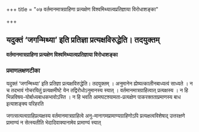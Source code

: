+++
title = "०७ वर्तमानमात्रग्राहिणा प्रत्यक्षेण विश्वमिथ्यात्वप्रतिज्ञाया विरोधाशङ्का"

+++


## यदुक्तं ‘जगन्मिथ्या’ इति प्रतिज्ञा प्रत्यक्षविरुद्धेति। तदयुक्तम्

**वर्तमानमात्रग्राहिणा प्रत्यक्षेण विश्वमिथ्यात्वप्रतिज्ञाया विरोधाशङ्का** 

### **प्रमाणलक्षणटीका**

यदुक्तं ‘जगन्मिथ्या’ इति प्रतिज्ञा प्रत्यक्षविरुद्धेति। तदयुक्तम् । अनुमानेन ह्येष्यत्कालीनबाध्यत्वं साध्यते । न च तदभावं गोचरयितुं प्रत्यक्षमीष्टे येन तद्विरोधोऽनुमानस्य स्यात् । वर्तमानमात्रग्राहित्वात् प्रत्यक्षस्य । न हि भिन्नविषय-योर्बाध्यबाधकभावोऽस्ति । न हि भवति आमघटश्यामता-प्रत्यक्षेण पाकरक्तताप्रमाणस्य बाध इत्याशङ्क्य परिहरति

जगत्सत्यत्वग्राहिप्रत्यक्षस्य वर्तमानमात्रग्राहित्वे अनु-मानागमप्रामाण्यग्राहिणोऽपि प्रत्यक्षत्वविशेषाद् उत्तरक्षणे प्रामाण्यं न सेत्स्यतीति भेदादिवाक्यानामेव प्रामाण्यं स्यात्

